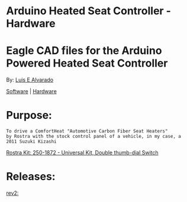 # Arduino Heated Seat Controller - Hardware
# Eagle CAD files for the Arduino Powered Heated Seat Controller
  By: [Luis E Alvarado](mailto:admin@avnet.ws)
  
  [Software](https://github.com/avluis/ArduinoHeatedSeatController) | 
  [Hardware](https://github.com/avluis/ArduinoHeatedSeatController-Hardware)
  
# Purpose:
	To drive a ComfortHeat "Automotive Carbon Fiber Seat Heaters"
  	by Rostra with the stock control panel of a vehicle, in my case, a 2011 Suzuki Kizashi
  [Rostra Kit: 250-1872 - Universal Kit, Double thumb-dial Switch](http://www.rostra.com/manuals/250-1870_Form5261.pdf)

# Releases:
  [rev2:](https://github.com/avluis/ArduinoHeatedSeatController-Hardware/releases/tag/rev2)
